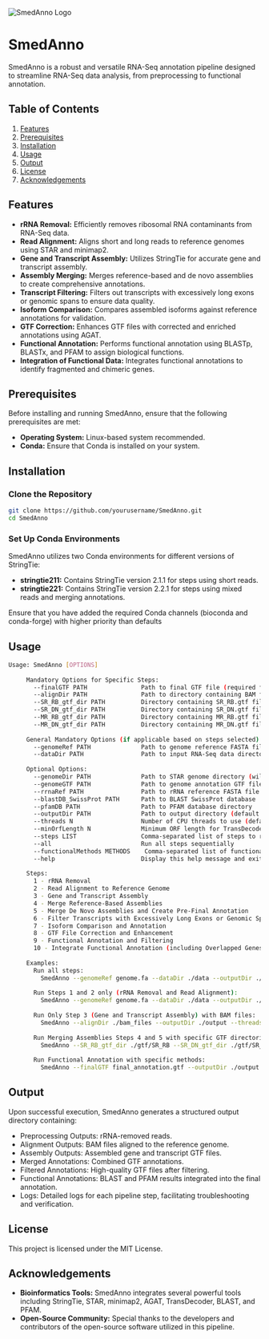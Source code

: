 
![SmedAnno Logo](https://github.com/Norreanea/SmedAnno/blob/main/SmedAnno_logo.png)

# SmedAnno

SmedAnno is a robust and versatile RNA-Seq annotation pipeline designed to streamline RNA-Seq data analysis, from preprocessing to functional annotation.

## Table of Contents

1. [Features](#features)
2. [Prerequisites](#prerequisites)
3. [Installation](#installation)
4. [Usage](#usage)
5. [Output](#output)
6. [License](#license)
7. [Acknowledgements](#acknowledgements)

## Features

- **rRNA Removal:** Efficiently removes ribosomal RNA contaminants from RNA-Seq data.
- **Read Alignment:** Aligns short and long reads to reference genomes using STAR and minimap2.
- **Gene and Transcript Assembly:** Utilizes StringTie for accurate gene and transcript assembly.
- **Assembly Merging:** Merges reference-based and de novo assemblies to create comprehensive annotations.
- **Transcript Filtering:** Filters out transcripts with excessively long exons or genomic spans to ensure data quality.
- **Isoform Comparison:** Compares assembled isoforms against reference annotations for validation.
- **GTF Correction:** Enhances GTF files with corrected and enriched annotations using AGAT.
- **Functional Annotation:** Performs functional annotation using BLASTp, BLASTx, and PFAM to assign biological functions.
- **Integration of Functional Data:** Integrates functional annotations to identify fragmented and chimeric genes.

## Prerequisites

Before installing and running SmedAnno, ensure that the following prerequisites are met:

- **Operating System:** Linux-based system recommended.
- **Conda:** Ensure that Conda is installed on your system.

## Installation

### Clone the Repository

```bash
git clone https://github.com/yourusername/SmedAnno.git
cd SmedAnno
```

### Set Up Conda Environments
SmedAnno utilizes two Conda environments for different versions of StringTie:

- **stringtie211:** Contains StringTie version 2.1.1 for steps using short reads.
- **stringtie221:** Contains StringTie version 2.2.1 for steps using mixed reads and merging annotations.

Ensure that you have added the required Conda channels (bioconda and conda-forge) with higher priority than defaults

## Usage

```bash
Usage: SmedAnno [OPTIONS]
     
     Mandatory Options for Specific Steps:
       --finalGTF PATH               Path to final GTF file (required for Functional Annotation only)
       --alignDir PATH               Path to directory containing BAM files (required for Gene and Transcript Assembly only)
       --SR_RB_gtf_dir PATH          Directory containing SR_RB.gtf files (required for Merging Assemblies)
       --SR_DN_gtf_dir PATH          Directory containing SR_DN.gtf files (optional for Merging Assemblies)
       --MR_RB_gtf_dir PATH          Directory containing MR_RB.gtf files (optional for Merging Assemblies)
       --MR_DN_gtf_dir PATH          Directory containing MR_DN.gtf files (optional for Merging Assemblies)
     
     General Mandatory Options (if applicable based on steps selected):
       --genomeRef PATH              Path to genome reference FASTA file
       --dataDir PATH                Path to input RNA-Seq data directory (must contain short_reads and/or mix_reads folders)
     
     Optional Options:
       --genomeDir PATH              Path to STAR genome directory (will be created if not provided)
       --genomeGTF PATH              Path to genome annotation GTF file (optional, required for Reference-Based assembly)
       --rrnaRef PATH                Path to rRNA reference FASTA file
       --blastDB_SwissProt PATH      Path to BLAST SwissProt database
       --pfamDB PATH                 Path to PFAM database directory
       --outputDir PATH              Path to output directory (default: ./outputDir)
       --threads N                   Number of CPU threads to use (default: 8)
       --minOrfLength N              Minimum ORF length for TransDecoder (default: 100)
       --steps LIST                  Comma-separated list of steps to run (1-8, include 5.1)
       --all                         Run all steps sequentially
       --functionalMethods METHODS    Comma-separated list of functional annotation methods to apply (BLASTp,BLASTx,PFAM; default: all)
       --help                        Display this help message and exit
     
     Steps:
       1 - rRNA Removal
       2 - Read Alignment to Reference Genome
       3 - Gene and Transcript Assembly
       4 - Merge Reference-Based Assemblies
       5 - Merge De Novo Assemblies and Create Pre-Final Annotation
       6 - Filter Transcripts with Excessively Long Exons or Genomic Spans
       7 - Isoform Comparison and Annotation
       8 - GTF File Correction and Enhancement
       9 - Functional Annotation and Filtering
	   10 - Integrate Functional Annotation (including Overlapped Genes and Transcripts, Reversed Duplicates, Fragmmented and Chimeric Genes Identification )
     
     Examples:
       Run all steps:
         SmedAnno --genomeRef genome.fa --dataDir ./data --outputDir ./output --threads 4 --all
     
       Run Steps 1 and 2 only (rRNA Removal and Read Alignment):
         SmedAnno --genomeRef genome.fa --dataDir ./data --outputDir ./output --threads 4 --steps 1,2
     
       Run Only Step 3 (Gene and Transcript Assembly) with BAM files:
         SmedAnno --alignDir ./bam_files --outputDir ./output --threads 4 --steps 3
     
       Run Merging Assemblies Steps 4 and 5 with specific GTF directories:
         SmedAnno --SR_RB_gtf_dir ./gtf/SR_RB --SR_DN_gtf_dir ./gtf/SR_DN --outputDir ./output --threads 4 --steps 4,5
     
       Run Functional Annotation with specific methods:
         SmedAnno --finalGTF final_annotation.gtf --outputDir ./output --threads 4 --steps 8 --functionalMethods BLASTp,PFAM --genomeRef genome.fa
```

## Output
Upon successful execution, SmedAnno generates a structured output directory containing:

- Preprocessing Outputs: rRNA-removed reads.
- Alignment Outputs: BAM files aligned to the reference genome.
- Assembly Outputs: Assembled gene and transcript GTF files.
- Merged Annotations: Combined GTF annotations.
- Filtered Annotations: High-quality GTF files after filtering.
- Functional Annotations: BLAST and PFAM results integrated into the final annotation.
- Logs: Detailed logs for each pipeline step, facilitating troubleshooting and verification.

## License
This project is licensed under the MIT License.

## Acknowledgements
- **Bioinformatics Tools:** SmedAnno integrates several powerful tools including StringTie, STAR, minimap2, AGAT, TransDecoder, BLAST, and PFAM.
- **Open-Source Community:** Special thanks to the developers and contributors of the open-source software utilized in this pipeline.
